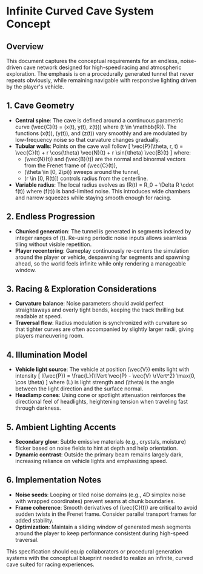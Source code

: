 # Infinite Curved Cave System Concept

## Overview
This document captures the conceptual requirements for an endless, noise-driven cave network designed for high-speed racing and atmospheric exploration. The emphasis is on a procedurally generated tunnel that never repeats obviously, while remaining navigable with responsive lighting driven by the player's vehicle.

## 1. Cave Geometry
- **Central spine**: The cave is defined around a continuous parametric curve \(\vec{C}(t) = (x(t), y(t), z(t))\) where \(t \in \mathbb{R}\). The functions \(x(t)\), \(y(t)\), and \(z(t)\) vary smoothly and are modulated by low-frequency noise so that curvature changes gradually.
- **Tubular walls**: Points on the cave wall follow
  \[
  \vec{P}(\theta, r, t) = \vec{C}(t) + r \cos(\theta) \vec{N}(t) + r \sin(\theta) \vec{B}(t)
  \]
  where:
  - \(\vec{N}(t)\) and \(\vec{B}(t)\) are the normal and binormal vectors from the Frenet frame of \(\vec{C}(t)\),
  - \(\theta \in [0, 2\pi)\) sweeps around the tunnel,
  - \(r \in [0, R(t)]\) controls radius from the centerline.
- **Variable radius**: The local radius evolves as \(R(t) = R_0 + \Delta R \cdot f(t)\) where \(f(t)\) is band-limited noise. This introduces wide chambers and narrow squeezes while staying smooth enough for racing.

## 2. Endless Progression
- **Chunked generation**: The tunnel is generated in segments indexed by integer ranges of \(t\). Re-using periodic noise inputs allows seamless tiling without visible repetition.
- **Player recentering**: Gameplay continuously re-centers the simulation around the player or vehicle, despawning far segments and spawning ahead, so the world feels infinite while only rendering a manageable window.

## 3. Racing & Exploration Considerations
- **Curvature balance**: Noise parameters should avoid perfect straightaways and overly tight bends, keeping the track thrilling but readable at speed.
- **Traversal flow**: Radius modulation is synchronized with curvature so that tighter curves are often accompanied by slightly larger radii, giving players maneuvering room.

## 4. Illumination Model
- **Vehicle light source**: The vehicle at position \(\vec{V}\) emits light with intensity
  \[
  I(\vec{P}) = \frac{L}{\lVert \vec{P} - \vec{V} \rVert^2} \max(0, \cos \theta)
  \]
  where \(L\) is light strength and \(\theta\) is the angle between the light direction and the surface normal.
- **Headlamp cones**: Using cone or spotlight attenuation reinforces the directional feel of headlights, heightening tension when traveling fast through darkness.

## 5. Ambient Lighting Accents
- **Secondary glow**: Subtle emissive materials (e.g., crystals, moisture) flicker based on noise fields to hint at depth and help orientation.
- **Dynamic contrast**: Outside the primary beam remains largely dark, increasing reliance on vehicle lights and emphasizing speed.

## 6. Implementation Notes
- **Noise seeds**: Looping or tiled noise domains (e.g., 4D simplex noise with wrapped coordinates) prevent seams at chunk boundaries.
- **Frame coherence**: Smooth derivatives of \(\vec{C}(t)\) are critical to avoid sudden twists in the Frenet frame. Consider parallel transport frames for added stability.
- **Optimization**: Maintain a sliding window of generated mesh segments around the player to keep performance consistent during high-speed traversal.

This specification should equip collaborators or procedural generation systems with the conceptual blueprint needed to realize an infinite, curved cave suited for racing experiences.
